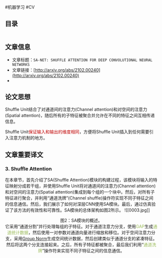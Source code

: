#机器学习 #CV 

## 目录

```toc
```

## 文章信息

- 文章标题：`SA-NET: SHUFFLE ATTENTION FOR DEEP CONVOLUTIONAL NEURAL NETWORKS`
- 文章链接：[http://arxiv.org/abs/2102.00240](http://arxiv.org/abs/2102.00240)
- 

## 论文思想

Shuffle Unit结合了对通道间的注意力(Channel attention)和对空间的注意力(Spatial attention)，随后所有的子特征被聚合并允许在不同的特征之间互相传递信息。

Shuffle Unit<font color="#c00000">保证输入和输出的维度相同</font>，方便将Shuffle Unit插入到任何需要引入注意力机制的地方。

## 文章重要译文

### 3. Shuffle Attention

在本章节，首先介绍了SA(Shuffle Attention)模块的构建过程，该模块将输入的特征映射分成若干组，并使用Shuffle Unit将对通道间的注意力(Channel attention)和对空间的注意力(Spatial attention)集成到每个组的一个块中。然后，对所有子特征进行聚合，并利用“通道洗牌”(Channel shuffle)操作符实现不同子特征之间的信息通信。然后，我们展示了如何对深层CNN使用SA模块。最后，通过仿真验证了该方法的有效性和可靠性。SA模块的总体架构如图2所示。
![[0003.jpg]]
<center>图2：SA模块的概述。</center>
<center>它采用“通道分割”并行处理每组的子特征。对于通道注意力分支，使用<font color="#9bbb59">GAP</font>生成<font color="#9bbb59">通道统计数据</font>，然后使用一对参数对通道向量进行缩放和移位。对于空间注意力分支，采用<a href="url">Group Norm</a>生成空间统计数据，然后创建类似于通道分支的紧凑特征。然后将这两个分支连接起来。之后，所有子特征都被聚合，最后我们利用“<font color="#9bbb59">通道洗牌</font>”操作符来实现不同子特征之间的信息通信。</center>



